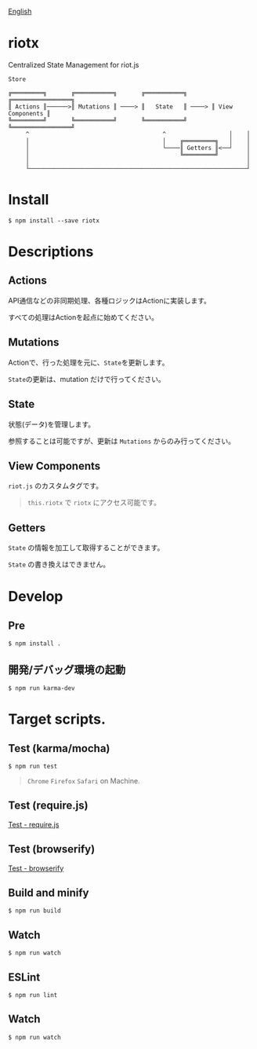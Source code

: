 [English](README.md)

# riotx

Centralized State Management for riot.js

```
Store 

╔═════════╗       ╔═══════════╗       ╔═══════════╗       ╔═════════════════╗
║ Actions ║──────>║ Mutations ║ ────> ║   State   ║ ────> ║ View Components ║
╚═════════╝       ╚═══════════╝       ╚═══════════╝       ╚═════════════════╝
     ^                                      ^                  │    │
     │                                      │    ╔═════════╗   │    │
     │                                      └────║ Getters ║<──┘    │  
     │                                           ╚═════════╝        │
     │                                                              │
     └──────────────────────────────────────────────────────────────┘
```

# Install

```
$ npm install --save riotx
```

# Descriptions

## Actions

API通信などの非同期処理、各種ロジックはActionに実装します。

すべての処理はActionを起点に始めてください。


## Mutations

Actionで、行った処理を元に、`State`を更新します。

`State`の更新は、mutation だけで行ってください。

## State

状態(データ)を管理します。

参照することは可能ですが、更新は `Mutations` からのみ行ってください。

## View Components

`riot.js` のカスタムタグです。

> `this.riotx` で `riotx` にアクセス可能です。


## Getters

`State` の情報を加工して取得することができます。

`State` の書き換えはできません。

# Develop

## Pre

```
$ npm install .
```

## 開発/デバッグ環境の起動

```
$ npm run karma-dev
```

# Target scripts.

## Test (karma/mocha)

```
$ npm run test
```

> `Chrome` `Firefox` `Safari` on Machine.

## Test (require.js)

[Test - require.js](test/requirejs)

## Test (browserify)
 
[Test - browserify](test/browserify)

## Build and minify

```
$ npm run build 
```

## Watch

```
$ npm run watch
```

## ESLint

```
$ npm run lint
```

## Watch

```
$ npm run watch
```
